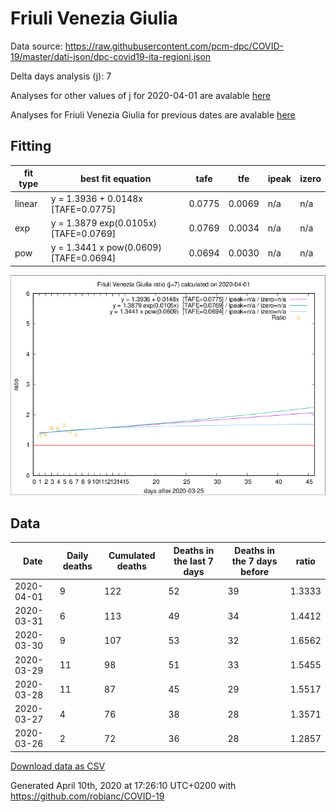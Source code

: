 # Friuli Venezia Giulia

Data source: https://raw.githubusercontent.com/pcm-dpc/COVID-19/master/dati-json/dpc-covid19-ita-regioni.json

Delta days analysis (j): 7

Analyses for other values of j for 2020-04-01 are avalable [here](../README.md)

Analyses for Friuli Venezia Giulia for previous dates are avalable [here](../../README.md)

## Fitting 
|fit type|best fit equation|tafe|tfe|ipeak|izero|
|-------|-----|--------|------|---|---|
|linear|y = 1.3936 + 0.0148x  [TAFE=0.0775]|0.0775|0.0069|n/a|n/a|
|exp|y = 1.3879 exp(0.0105x)  [TAFE=0.0769]|0.0769|0.0034|n/a|n/a|
|pow|y = 1.3441 x pow(0.0609)  [TAFE=0.0694]|0.0694|0.0030|n/a|n/a|

![Plot](COVID-19_friuli_venezia_giulia_j7_2020-04-01.png)

## Data
|Date|Daily deaths|Cumulated deaths|Deaths in the last 7 days|Deaths in the 7 days before|ratio|
|----|----------|-----------|-------|--------------------|-----|
|2020-04-01|9|122|52|39|1.3333|
|2020-03-31|6|113|49|34|1.4412|
|2020-03-30|9|107|53|32|1.6562|
|2020-03-29|11|98|51|33|1.5455|
|2020-03-28|11|87|45|29|1.5517|
|2020-03-27|4|76|38|28|1.3571|
|2020-03-26|2|72|36|28|1.2857|

[Download data as CSV](COVID-19_friuli_venezia_giulia_j7_2020-04-01.csv)

Generated April 10th, 2020 at 17:26:10 UTC+0200 with https://github.com/robianc/COVID-19
